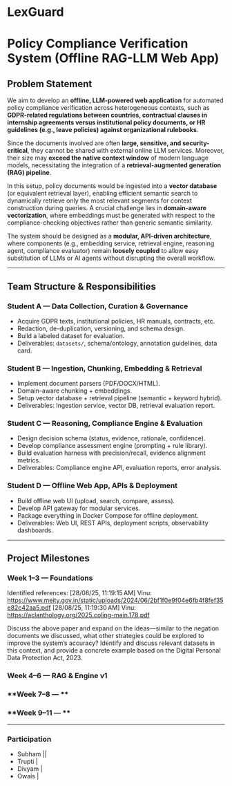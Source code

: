# LexGuard
# Policy Compliance Verification System (Offline RAG-LLM Web App)

## Problem Statement

We aim to develop an **offline, LLM-powered web application** for automated policy compliance verification across heterogeneous contexts, such as **GDPR-related regulations between countries, contractual clauses in internship agreements versus institutional policy documents, or HR guidelines (e.g., leave policies) against organizational rulebooks**.  

Since the documents involved are often **large, sensitive, and security-critical**, they cannot be shared with external online LLM services. Moreover, their size may **exceed the native context window** of modern language models, necessitating the integration of a **retrieval-augmented generation (RAG) pipeline**.  

In this setup, policy documents would be ingested into a **vector database** (or equivalent retrieval layer), enabling efficient semantic search to dynamically retrieve only the most relevant segments for context construction during queries. A crucial challenge lies in **domain-aware vectorization**, where embeddings must be generated with respect to the compliance-checking objectives rather than generic semantic similarity.  

The system should be designed as a **modular, API-driven architecture**, where components (e.g., embedding service, retrieval engine, reasoning agent, compliance evaluator) remain **loosely coupled** to allow easy substitution of LLMs or AI agents without disrupting the overall workflow.

---

## Team Structure & Responsibilities

### **Student A — Data Collection, Curation & Governance**
- Acquire GDPR texts, institutional policies, HR manuals, contracts, etc.
- Redaction, de-duplication, versioning, and schema design.
- Build a labeled dataset for evaluation.
- Deliverables: `datasets/`, schema/ontology, annotation guidelines, data card.

### **Student B — Ingestion, Chunking, Embedding & Retrieval**
- Implement document parsers (PDF/DOCX/HTML).
- Domain-aware chunking + embeddings.
- Setup vector database + retrieval pipeline (semantic + keyword hybrid).
- Deliverables: Ingestion service, vector DB, retrieval evaluation report.

### **Student C — Reasoning, Compliance Engine & Evaluation**
- Design decision schema (status, evidence, rationale, confidence).
- Develop compliance assessment engine (prompting + rule library).
- Build evaluation harness with precision/recall, evidence alignment metrics.
- Deliverables: Compliance engine API, evaluation reports, error analysis.

### **Student D — Offline Web App, APIs & Deployment**
- Build offline web UI (upload, search, compare, assess).
- Develop API gateway for modular services.
- Package everything in Docker Compose for offline deployment.
- Deliverables: Web UI, REST APIs, deployment scripts, observability dashboards.

---
## Project Milestones

### **Week 1–3 — Foundations**
Identified references: 
[28/08/25, 11:19:15 AM] Vinu: https://www.meity.gov.in/static/uploads/2024/06/2bf1f0e9f04e6fb4f8fef35e82c42aa5.pdf
[28/08/25, 11:19:30 AM] Vinu: https://aclanthology.org/2025.coling-main.178.pdf

Discuss the above paper and expand on the ideas—similar to the negation documents we discussed, what other strategies could be explored to improve the system’s accuracy? Identify and discuss relevant datasets in this context, and provide a concrete example based on the Digital Personal Data Protection Act, 2023.

### **Week 4–6 — RAG & Engine v1**


### **Week 7–8 — **


### **Week 9–11 — **


---
### Participation

- Subham  ||
- Trupti  |
- Divyam  | 
- Owais   |
